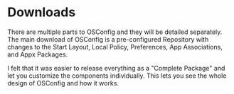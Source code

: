 # Downloads

There are multiple parts to OSConfig and they will be detailed separately.  The main download of OSConfig is a pre-configured Repository with changes to the Start Layout, Local Policy, Preferences, App Associations, and Appx Packages.

I felt that it was easier to release everything as a "Complete Package" and let you customize the components individually.  This lets you see the whole design of OSConfig and how it works.

